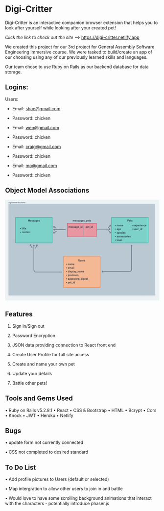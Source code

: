 # Digi-Critter

<p>Digi-Critter is an interactive companion browser extension that helps you to look after yourself while looking after your created pet!</p>

<em> Click the link to check out the site</em> --> https://digi-critter.netlify.app

We created this project for our 3rd project for General Assembly Software Engineering Immersive course. We were tasked to build/create an app of our choosing using any of our previously learned skills and languages.

Our team chose to use Ruby on Rails as our backend database for data storage.

## Logins:

Users:

* Email: shae@gmail.com
* Password: chicken

* Email: wen@gmail.com
* Password: chicken

* Email: craig@gmail.com
* Password: chicken

* Email: mo@gmail.com
* Password: chicken


## Object Model Associations

![Wireframe](/app/assets/images/wireframes.png)

## Features

1. Sign in/Sign out

2. Password Encryption

3. JSON data providing connection to React front end

4. Create User Profile for full site access

5. Create and name your own pet

6. Update your details 

7. Battle other pets!

## Tools and Gems Used

• Ruby on Rails v5.2.8.1
• React
• CSS & Bootstrap
• HTML
• Bcrypt
• Cors
• Knock
• JWT
• Heroku
• Netlify

## Bugs

• update form not currently connected

• CSS not completed to desired standard


## To Do List

• Add profile pictures to Users (default or selected)

• Map intergration to allow other users to join in and battle

• Would love to have some scrolling background animations that interact with the characters - potentially introduce phaser.js

